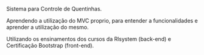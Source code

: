 Sistema para Controle de Quentinhas.

Aprendendo a utilização do MVC proprio, para entender a funcionalidades e aprender a utilização do mesmo.

Utilizando os ensinamentos dos cursos da Rlsystem (back-end) e Certificação Bootstrap (front-end).